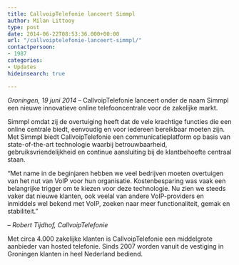 ```yaml
---
title: CallvoipTelefonie lanceert Simmpl
author: Milan Littooy
type: post
date: 2014-06-22T08:53:36.000+00:00
url: "/callvoiptelefonie-lanceert-simmpl/"
contactpersoon:
- 1987
categories:
- Updates
hideinsearch: true

---
```

_Groningen, 19 juni 2014_ – CallvoipTelefonie lanceert onder de naam Simmpl een nieuwe innovatieve online telefooncentrale voor de zakelijke markt.
  
<!--more-->

Simmpl omdat zij de overtuiging heeft dat de vele krachtige functies die een online centrale biedt, eenvoudig en voor iedereen bereikbaar moeten zijn. Met Simmpl biedt CallvoipTelefonie een communicatieplatform op basis van state-of-the-art technologie waarbij betrouwbaarheid, gebruiksvriendelijkheid en continue aansluiting bij de klantbehoefte centraal staan.

“Met name in de beginjaren hebben we veel bedrijven moeten overtuigen van het nut van VoIP voor hun organisatie. Kostenbesparing was vaak een belangrijke trigger om te kiezen voor deze technologie. Nu zien we steeds vaker dat nieuwe klanten, ook veelal van andere VoIP-providers en inmiddels wel bekend met VoIP, zoeken naar meer functionaliteit, gemak en stabiliteit.”
  
– _Robert Tijdhof, CallvoipTelefonie_

Met circa 4.000 zakelijke klanten is CallvoipTelefonie een middelgrote aanbieder van hosted telefonie. Sinds 2007 worden vanuit de vestiging in Groningen klanten in heel Nederland bediend.